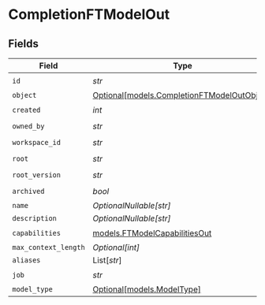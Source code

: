# CompletionFTModelOut


## Fields

| Field                                                                                  | Type                                                                                   | Required                                                                               | Description                                                                            |
| -------------------------------------------------------------------------------------- | -------------------------------------------------------------------------------------- | -------------------------------------------------------------------------------------- | -------------------------------------------------------------------------------------- |
| `id`                                                                                   | *str*                                                                                  | :heavy_check_mark:                                                                     | N/A                                                                                    |
| `object`                                                                               | [Optional[models.CompletionFTModelOutObject]](../models/completionftmodeloutobject.md) | :heavy_minus_sign:                                                                     | N/A                                                                                    |
| `created`                                                                              | *int*                                                                                  | :heavy_check_mark:                                                                     | N/A                                                                                    |
| `owned_by`                                                                             | *str*                                                                                  | :heavy_check_mark:                                                                     | N/A                                                                                    |
| `workspace_id`                                                                         | *str*                                                                                  | :heavy_check_mark:                                                                     | N/A                                                                                    |
| `root`                                                                                 | *str*                                                                                  | :heavy_check_mark:                                                                     | N/A                                                                                    |
| `root_version`                                                                         | *str*                                                                                  | :heavy_check_mark:                                                                     | N/A                                                                                    |
| `archived`                                                                             | *bool*                                                                                 | :heavy_check_mark:                                                                     | N/A                                                                                    |
| `name`                                                                                 | *OptionalNullable[str]*                                                                | :heavy_minus_sign:                                                                     | N/A                                                                                    |
| `description`                                                                          | *OptionalNullable[str]*                                                                | :heavy_minus_sign:                                                                     | N/A                                                                                    |
| `capabilities`                                                                         | [models.FTModelCapabilitiesOut](../models/ftmodelcapabilitiesout.md)                   | :heavy_check_mark:                                                                     | N/A                                                                                    |
| `max_context_length`                                                                   | *Optional[int]*                                                                        | :heavy_minus_sign:                                                                     | N/A                                                                                    |
| `aliases`                                                                              | List[*str*]                                                                            | :heavy_minus_sign:                                                                     | N/A                                                                                    |
| `job`                                                                                  | *str*                                                                                  | :heavy_check_mark:                                                                     | N/A                                                                                    |
| `model_type`                                                                           | [Optional[models.ModelType]](../models/modeltype.md)                                   | :heavy_minus_sign:                                                                     | N/A                                                                                    |